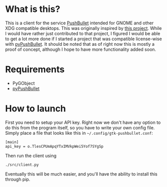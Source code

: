 # What is this?
This is a client for the service [PushBullet](https://www.pushbullet.com/) intended for GNOME and other XDG compatible desktops. This was originally inspired by [this project](https://github.com/erinaceous/gtk-pushbullet). While I would have rather just contributed to that project, I figured I would be able to get a lot more done if I started a project that was compatible license-wise with [pyPushBullet](https://github.com/Azelphur/pyPushBullet).
It should be noted that as of right now this is mostly a proof of concept, although I hope to have more functionality added soon.

# Requirements
- PyGObject
- [pyPushBullet](https://github.com/Azelphur/pyPushBullet)

# How to launch
First you need to setup your API key. Right now we don't have any option to do this from the program itself, so you have to write your own config file. Simply place a file that looks like this in `~/.config/gtk-pushbullet.conf`:
```
[main]
api_key = o.TlesCPUmApqYTxIMVkpWei5Yof7SYgSp
```

Then run the client using
```
./src/client.py
```

Eventually this will be much easier, and you'll have the ability to install this through pip.
